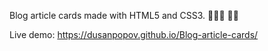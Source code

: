 Blog article cards made with HTML5 and CSS3. 📓👨‍💻 👩‍💻

Live demo: https://dusanpopov.github.io/Blog-article-cards/
